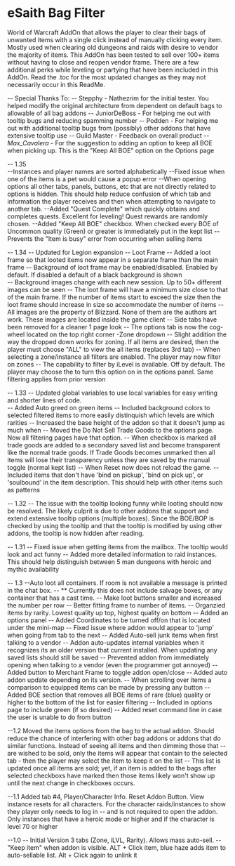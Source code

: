 # eSaith Bag Filter

World of Warcraft AddOn that allows the player to clear their bags of unwanted items with a single click instead of manually clicking every item. Mostly used when clearing old dungeons and raids with desire to vendor the majority of items. This AddOn has been tested to sell over 100+ items without having to close and reopen vendor frame. 
There are a few additional perks while leveling or partying that have been included in this AddOn. Read the .toc for the most updated changes as they may not necessarily occur in this ReadMe. 



-- Special Thanks To:
 -- Stepphy - Nathezrim for the initial tester. You helped modify the original architecture from dependent on default bags to allowable of all bag addons
 -- JuniorDeBoss - For helping me out with tooltip bugs and reducing spamming number
 -- Podden - For helping me out with additional tooltip bugs from (possibly) other addons that have extensive tooltip use
 -- Guild Master - Feedback on overall product
 -- _Max_Cavalera_ - For the suggestion to adding an option to keep all BOE when picking up. This is the "Keep All BOE" option on the Options page
 
 -- 1.35    
	--Instances and player names are sorted alphabetically
	--Fixed issue when one of the items is a pet would cause a popup error
    --When opening options all other tabs, panels, buttons, etc that are not directly related to options is hidden. This should help reduce confusion of 
        which tab and information the player receives and then when attempting to navigate to another tab.
    --Added "Quest Complete" which quickly obtains and completes quests. Excellent for leveling! Quest rewards are randomly chosen. 
    --Added "Keep All BOE" checkbox. When checked every BOE of Uncommon quality (Green) or greater is immediately put in the kept list
    --Prevents the "Item is busy" error from occurring when selling items
 
 -- 1.34
    -- Updated for Legion expansion
	-- Loot Frame
		-- Added a loot frame so that looted items now appear in a separate frame than the main frame
		-- Background of loot frame may be enabled/disabled. Enabled by default. If disabled a default of a black background is shown		
		-- Background images change with each new session. Up to 50+ different images can be seen
		-- The loot frame will have a minimum size close to that of the main frame. If the number of items start to exceed the size then the loot frame should increase in size so accommodate the number of items
		-- All images are the property of Blizzard. None of them are the authors art work. These images are located inside the game client
	-- Side tabs have been removed for a cleaner 1 page look
	-- The options tab is now the cog-wheel located on the top right corner
	-Zone dropdown
		-- Slight addition the way the dropped down works for zoning. If all items are desired, then the player must choose "ALL" to view the all items (replaces 3rd tab)
		-- When selecting a zone/instance all filters are enabled. The player may now filter on zones
		-- The capability to filter by iLevel is available. Off by default. The player may choose the to turn this option on in the options panel. Same filtering applies from prior version

-- 1.33
 -- Updated global variables to use local variables for easy writing and shorter lines of code.  
    -- Added Auto greed on green items 
	-- Included background colors to selected filtered items to more easily distinquish which levels are which rarities
	-- Increased the base height of the addon so that it doesn't jump as much when 
	-- Moved the Do Not Sell Trade Goods to the options page. Now all filtering pages have that option.
		-- When checkbox is marked all trade goods are added to a secondary saved list and become transparent like the normal trade goods. If Trade Goods becomes unmarked then all items will lose their transparency unless they are saved by the manual toggle (normal kept list)
	-- When Reset now does not reload the game. 
	-- Included items that don't have 'bind on pickup', 'bind on pick up', or 'soulbound' in the item description. This should help with other items such as patterns 
	
-- 1.32
	-- The issue with the tooltip looking funny while looting should now be resolved. The likely culprit is due to other addons that support and extend extensive tooltip options (multiple boxes). Since the BOE/BOP is checked by using the tooltip and that the tooltip is modified by using other addons, the tooltip is now hidden after reading.  

-- 1.31
    -- Fixed issue when getting items from the mailbox. The tooltip would look and act funny
    -- Added more detailed information to raid instances. This should help distinguish between 5 man dungeons with heroic and mythic availability

-- 1.3 
    --Auto loot all containers. If room is not available a message is printed in the chat box.
      -- ** Currently this does not include salvage boxes, or any container that has a cast time.
    -- Make loot buttons smaller and increased the number per row
    -- Better fitting frame to number of items.
    -- Organzied items by rarity. Lowest quality up top, highest quality on bottom
    -- Added an options panel
    -- Added Coordinates to be turned off/on that is located under the mini-map
    -- Fixed issue where addon would appear to 'jump' when going from tab to the next
    -- Added Auto-sell junk items when first talking to a vendor
    -- Addon auto-updates internal variables when it recognizes its an older version that current installed. When updating any saved lists should still be saved
    -- Prevented addon from immediately opening when talking to a vendor (even the programmer got annoyed)
        -- Added button to Merchant Frame to toggle addon open/close
    -- Added auto addon update depending on its version.
    -- When scrolling over items a comparison to equipped items can be made by pressing any <Shift> button
    -- Added BOE section that removes all BOE items of rare (blue) quality or higher to the bottom of the list for easier filtering
        -- Included in options page to include green (if so desired)
    -- Added reset command line in case the user is unable to do from button

--1.2 Moved the items options from the bag to the actual addon. Should reduce the chance of interfering with other bag addons or addons that do similar functions. Instead of seeing all items and then dimming those that 
-- are wished to be sold, only the items will appear that contain to the selected tab - then the player may select the item to keep it on the list
-- This list is updated once all items are sold; yet, if an item is added to the bags after selected checkboxs have marked then those items likely won't show up until the next change in checkboxes occurs.

--1.1 Added tab #4, Player/Character Info. Reset Addon Button. View instance resets for all characters. For the character raids/instances to show they player only needs to log in 
-- and is not required to open the addon. Only instances that have a heroic mode or higher and if the character is level 70 or higher

--1.0 
-- Initial Version 3 tabs (Zone, iLVL, Rarity). Allows mass auto-sell. 
-- "Keep item" when addon is visible. ALT + Click item, blue haze adds item to auto-sellable list. Alt + Click again to unlink it
